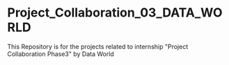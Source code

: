 # Project_Collaboration_03_DATA_WORLD
This Repository is for the projects related to internship "Project Collaboration Phase3" by Data World
